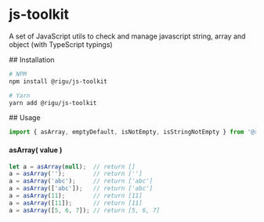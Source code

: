 <!--

@license Apache-2.0

Copyright (c) 2018 The Stdlib Authors.

Licensed under the Apache License, Version 2.0 (the "License");
you may not use this file except in compliance with the License.
You may obtain a copy of the License at

   http://www.apache.org/licenses/LICENSE-2.0

Unless required by applicable law or agreed to in writing, software
distributed under the License is distributed on an "AS IS" BASIS,
WITHOUT WARRANTIES OR CONDITIONS OF ANY KIND, either express or implied.
See the License for the specific language governing permissions and
limitations under the License.

-->

# js-toolkit
A set of JavaScript utils to check and manage javascript string, array and object (with TypeScript typings)

<section class="installation">
## Installation

```bash
# NPM
npm install @rigu/js-toolkit

# Yarn
yarn add @rigu/js-toolkit
```

</section>

<section class="usage">
   ## Usage

<!-- eslint-disable no-new-wrappers -->

```javascript
import { asArray, emptyDefault, isNotEmpty, isStringNotEmpty } from '@rigu/js-toolkit';
```

   #### asArray( value )
<!-- eslint-disable no-new-wrappers -->

```javascript
let a = asArray(null);  // return []
a = asArray('');        // return ['']
a = asArray('abc');     // return ['abc']
a = asArray(['abc']);   // return ['abc']
a = asArray(11);        // return [11]
a = asArray([11]);      // return [11]
a = asArray([5, 6, 7]); // return [5, 6, 7]

```

</section>
